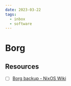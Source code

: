 ```yaml
---
date: 2023-03-22
tags:
  - inbox
  - software
---
```


# Borg

## Resources

- [ ] [Borg backup - NixOS Wiki](https://nixos.wiki/wiki/Borg_backup)
